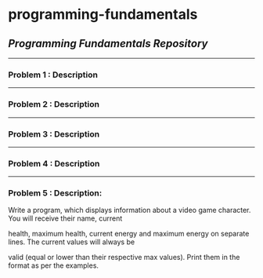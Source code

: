 # programming-fundamentals
## *Programming Fundamentals Repository*

---
### Problem 1 : Description

---
### Problem 2 : Description

---
### Problem 3 : Description

---
### Problem 4 : Description

---
### Problem 5 : Description:
Write a program, which displays information about a video game character. You will receive their name, current

health, maximum health, current energy and maximum energy on separate lines. The current values will always be

valid (equal or lower than their respective max values). Print them in the format as per the examples.
